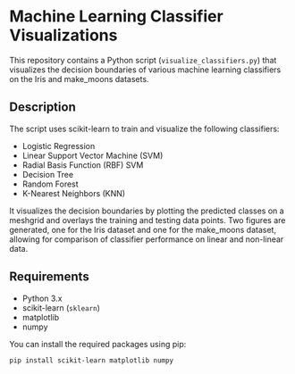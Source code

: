 # Machine Learning Classifier Visualizations

This repository contains a Python script (`visualize_classifiers.py`) that visualizes the decision boundaries of various machine learning classifiers on the Iris and make_moons datasets.

## Description

The script uses scikit-learn to train and visualize the following classifiers:

-   Logistic Regression
-   Linear Support Vector Machine (SVM)
-   Radial Basis Function (RBF) SVM
-   Decision Tree
-   Random Forest
-   K-Nearest Neighbors (KNN)

It visualizes the decision boundaries by plotting the predicted classes on a meshgrid and overlays the training and testing data points. Two figures are generated, one for the Iris dataset and one for the make_moons dataset, allowing for comparison of classifier performance on linear and non-linear data.

## Requirements

-   Python 3.x
-   scikit-learn (`sklearn`)
-   matplotlib
-   numpy

You can install the required packages using pip:

```bash
pip install scikit-learn matplotlib numpy